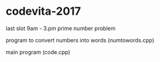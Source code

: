# codevita-2017
last slot 9am - 3.pm prime number problem 

program to convert numbers into words (numtowords.cpp)

main program (code.cpp)
